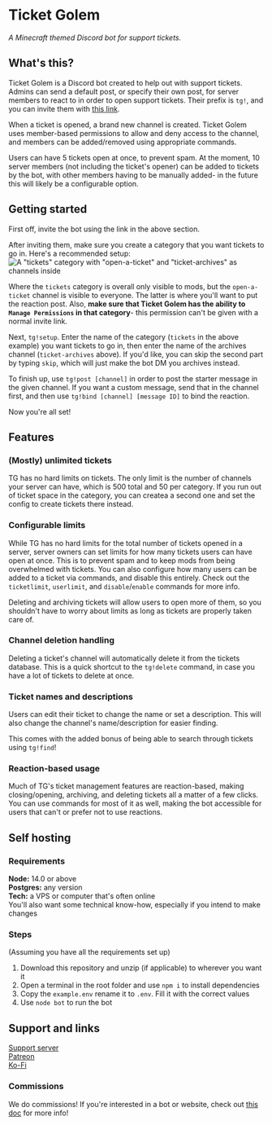 # Ticket Golem
*A Minecraft themed Discord bot for support tickets.*

## What's this?
Ticket Golem is a Discord bot created to help out with support tickets. Admins can send a default post, or specify their own post, for server members to react to in order to open support tickets. Their prefix is `tg!`, and you can invite them with [this link](https://discordapp.com/api/oauth2/authorize?client_id=649629984930922506&permissions=60496&scope=bot).

When a ticket is opened, a brand new channel is created. Ticket Golem uses member-based permissions to allow and deny access to the channel, and members can be added/removed using appropriate commands.

Users can have 5 tickets open at once, to prevent spam. At the moment, 10 server members (not including the ticket's opener) can be added to tickets by the bot, with other members having to be manually added- in the future this will likely be a configurable option.

## Getting started
First off, invite the bot using the link in the above section.

After inviting them, make sure you create a category that you want tickets to go in. Here's a recommended setup:
![A "tickets" category with "open-a-ticket" and "ticket-archives" as channels inside](https://cdn.discordapp.com/attachments/613904722398674944/649676171067260928/unknown.png)

Where the `tickets` category is overall only visible to mods, but the `open-a-ticket` channel is visible to everyone. The latter is where you'll want to put the reaction post. Also, **make sure that Ticket Golem has the ability to `Manage Permissions` in that category**- this permission can't be given with a normal invite link.

Next, `tg!setup`. Enter the name of the category (`tickets` in the above example) you want tickets to go in, then enter the name of the archives channel (`ticket-archives` above). If you'd like, you can skip the second part by typing `skip`, which will just make the bot DM you archives instead.

To finish up, use `tg!post [channel]` in order to post the starter message in the given channel. If you want a custom message, send that in the channel first, and then use `tg!bind [channel] [message ID]` to bind the reaction.

Now you're all set!

## Features
### (Mostly) unlimited tickets
TG has no hard limits on tickets. The only limit is the number of channels your server can have, which is 500 total and 50 per category. If you run out of ticket space in the category, you can createa a second one and set the config to create tickets there instead.

### Configurable limits
While TG has no hard limits for the total number of tickets opened in a server, server owners can set limits for how many tickets users can have open at once. This is to prevent spam and to keep mods from being overwhelmed with tickets. You can also configure how many users can be added to a ticket via commands, and disable this entirely. Check out the `ticketlimit`, `userlimit`, and `disable`/`enable` commands for more info.

Deleting and archiving tickets will allow users to open more of them, so you shouldn't have to worry about limits as long as tickets are properly taken care of.

### Channel deletion handling
Deleting a ticket's channel will automatically delete it from the tickets database. This is a quick shortcut to the `tg!delete` command, in case you have a lot of tickets to delete at once.

### Ticket names and descriptions
Users can edit their ticket to change the name or set a description. This will also change the channel's name/description for easier finding.

This comes with the added bonus of being able to search through tickets using `tg!find`!

### Reaction-based usage
Much of TG's ticket management features are reaction-based, making closing/opening, archiving, and deleting tickets all a matter of a few clicks. You can use commands for most of it as well, making the bot accessible for users that can't or prefer not to use reactions.

## Self hosting
### Requirements
**Node:** 14.0 or above  
**Postgres:** any version  
**Tech:** a VPS or computer that's often online  
You'll also want some technical know-how, especially if you intend to make changes

### Steps
(Assuming you have all the requirements set up)
1. Download this repository and unzip (if applicable) to wherever you want it
2. Open a terminal in the root folder and use `npm i` to install dependencies
3. Copy the `example.env` rename it to `.env`. Fill it with the correct values
4. Use `node bot` to run the bot

## Support and links
[Support server](https://discord.gg/EvDmXGt)  
[Patreon](https://patreon.com/greysdawn)  
[Ko-Fi](https://ko-fi.com/greysdawn)

### Commissions
We do commissions! If you're interested in a bot or website, check out [this doc](https://docs.google.com/document/d/1hvqvqdWj0mpHeNjo_mr2AHF7La32nkp4BDLxO1dvTHw/edit?usp=drivesdk) for more info!